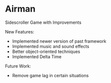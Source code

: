 # Airman
Sidescroller Game with Improvements

New Features:
  - Implemented newer version of past framework
  - Implemented music and sound effects
  - Better object-oriented techniques
  - Implemented Delta Time
 
 Future Work:
  - Remove game lag in certain situations
